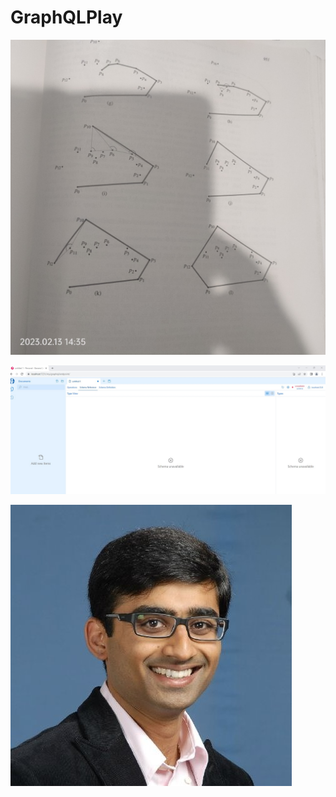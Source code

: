 # GraphQLPlay
![Test Imag 8](https://github.com/mosesnova/GraphQLPlay/blob/master/ch.jpg)

![Test Imag 8](https://github.com/mosesnova/GraphQLPlay/blob/master/BananaCup.jpg)

![Test Imag 8](https://github.com/mosesnova/GraphQLPlay/blob/master/sripthy.jpeg)
